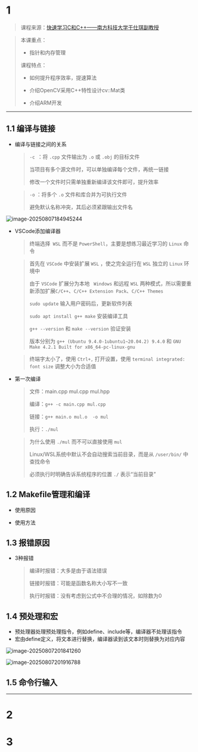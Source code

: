 # 1 

> 课程来源：[快速学习C和C++——南方科技大学于仕琪副教授](https://www.bilibili.com/video/BV1Vf4y1P7pq/?spm_id_from=333.788.videopod.episodes&vd_source=dd2b7c41f54e83182372ee62c303b855)

> 本课重点：
>
> - 指针和内存管理
>
> 课程特点：
>
> - 如何提升程序效率，提速算法
>
> - 介绍OpenCV采用C++特性设计cv::Mat类
>
> - 介绍ARM开发

---

## 1.1 编译与链接

- 编译与链接之间的关系

  >`-c `：将 `.cpp` 文件输出为 `.o` 或 `.obj` 的目标文件
  >
  >当项目有多个源文件时，可以单独编译每个文件，再统一链接
  >
  >修改一个文件时只需单独重新编译该文件即可，提升效率

  >`-o` ：将多个 `.o` 文件和库合并为可执行文件
  >
  >避免默认名称冲突，其后必须紧跟输出文件名

![image-20250807184945244](E:\Typora\Typora\coding-study\image-20250807184945244.png)

- VSCode添加编译器

  > 终端选择` WSL` 而不是 `PowerShell`，主要是想练习最近学习的 `Linux` 命令

  > 首先在 `VSCode` 中安装扩展 `WSL` ，使之完全运行在  `WSL` 独立的 `Linux` 环境中
  >
  > 由于 `VSCode` 扩展分为本地 ` Windows` 和远程 `WSL` 两种模式，所以需要重新添加扩展`C/C++`、`C/C++ Extension Pack`、`C/C++ Themes` 
  >
  > `sudo update` 输入用户密码后，更新软件列表
  >
  > `sudo apt install g++ make` 安装编译工具
  >
  > `g++ --version` 和 `make --version` 验证安装
  >
  > 版本分别为 `g++ (Ubuntu 9.4.0-1ubuntu1~20.04.2) 9.4.0` 和 `GNU Make 4.2.1 Built for x86_64-pc-linux-gnu`

  > 终端字太小了，使用 `Ctrl+,` 打开设置，使用 `terminal integrated: font size` 调整大小为合适值

- 第一次编译

  > 文件：main.cpp mul.cpp mul.hpp
  >
  > 编译：`g++ -c main.cpp mul.cpp`
  >
  > 链接：`g++ main.o mul.o  -o mul `
  >
  > 执行：`./mul`

  > 为什么使用 `./mul`  而不可以直接使用 `mul`
  >
  > Linux/WSL系统中默认不会自动搜索当前目录，而是从 `/user/bin/` 中查找命令
  >
  > 必须执行时明确告诉系统程序的位置  `./` 表示“当前目录”

## 1.2 Makefile管理和编译

- 使用原因

  >
  >
  >

- 使用方法

  >
  >
  >



## 1.3 报错原因

- 3种报错

  > 编译时报错：大多是由于语法错误
  >
  > 链接时报错：可能是函数名称大小写不一致
  >
  > 执行时报错：没有考虑到公式中不合理的情况，如除数为0

## 1.4 预处理和宏

- 预处理器处理预处理指令，例如define、include等，编译器不处理该指令
- 宏由define定义，将文本进行替换，编译器读到该文本时则替换为对应内容

![image-20250807201841260](E:\Typora\Typora\coding-study\image-20250807201841260.png)

![image-20250807201916788](E:\Typora\Typora\coding-study\image-20250807201916788.png)



## 1.5 命令行输入



---

# 2





# 3